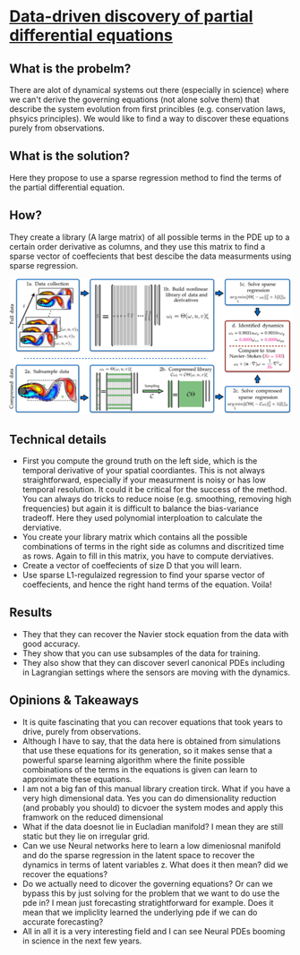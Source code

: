 # [Data-driven discovery of partial differential equations](https://www.science.org/doi/10.1126/sciadv.1602614)

## What is the probelm?

There are alot of dynamical systems out there (especially in science) where we can't derive the governing equations (not alone solve them) that describe the system evolution from first princibles (e.g. conservation laws, phsyics principles). We would like to find a way to discover these equations purely from observations.


## What is the solution?

Here they propose to use a sparse regression method to find the terms of the partial differential equation. 

## How?

They create a library (A large matrix) of all possible terms in the PDE up to a certain order derivative as columns, and they use this matrix to find a sparse vector of coeffecients that best descibe the data measurments using sparse regression.

![dd](../utils/images/dd-pde.jpeg)

## Technical details

- First you compute the ground truth on the left side, which is the temporal derivative of your spatial coordiantes. This is not always straightforward, especially if your measurment is noisy or has low temporal resolution. It could it be critical for the success of the method. You can always do tricks to reduce noise (e.g. smoothing, removing high frequencies) but again it is difficult to balance the bias-variance tradeoff. Here they used polynomial interploation to calculate the derviative.
- You create your library matrix which contains all the possible combinations of terms in the right side as columns and discritized time as rows. Again to fill in this matrix, you have to compute derviatives. 
- Create a vector of coeffecients of size D that you will learn. 
- Use sparse L1-regulaized regression to find your sparse vector of coeffecients, and hence the right hand terms of the equation. Voila!


## Results

- They that they can recover the Navier stock equation from the data with good accuracy.
- They show that you can use subsamples of the data for training.
- They also show that they can discover severl canonical PDEs including in Lagrangian settings where the sensors are moving with the dynamics.



## Opinions & Takeaways

- It is quite fascinating that you can recover equations that took years to drive, purely from observations.
- Although I have to say, that the data here is obtained from simulations that use these equations for its generation, so it makes sense that a powerful sparse learning algorithm where the finite possible combinations of the terms in the equations is given can learn to approximate these equations.
- I am not a big fan of this manual library creation tirck. What if you have a very high dimensional data. Yes you can do dimensionality reduction (and probably you should) to dicvoer the system modes and apply this framwork on the reduced dimensional
- What if the data doesnot lie in Eucladian manifold? I mean they are still static but they lie on irregular grid. 
- Can we use Neural networks here to learn a low dimeniosnal manifold and do the sparse regression in the latent space to recover the dynamics in terms of latent variables z. What does it then mean? did we recover the equations?
- Do we actually need to dicover the governing equations? Or can we bypass this by just solving for the problem that we want to do use the pde in? I mean just forecasting stratightforward for example. Does it mean that we impliclity learned the underlying pde if we can do accurate forecasting?
- All in all it is a very interesting field and I can see Neural PDEs booming in science in the next few years.


